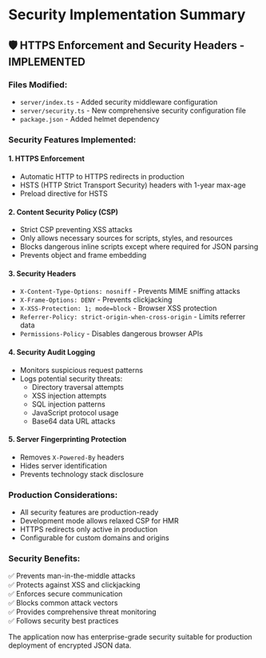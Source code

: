# Security Implementation Summary

## 🛡️ HTTPS Enforcement and Security Headers - IMPLEMENTED

### Files Modified:
- `server/index.ts` - Added security middleware configuration
- `server/security.ts` - New comprehensive security configuration file
- `package.json` - Added helmet dependency

### Security Features Implemented:

#### 1. **HTTPS Enforcement**
- Automatic HTTP to HTTPS redirects in production
- HSTS (HTTP Strict Transport Security) headers with 1-year max-age
- Preload directive for HSTS

#### 2. **Content Security Policy (CSP)**
- Strict CSP preventing XSS attacks
- Only allows necessary sources for scripts, styles, and resources
- Blocks dangerous inline scripts except where required for JSON parsing
- Prevents object and frame embedding

#### 3. **Security Headers**
- `X-Content-Type-Options: nosniff` - Prevents MIME sniffing attacks
- `X-Frame-Options: DENY` - Prevents clickjacking
- `X-XSS-Protection: 1; mode=block` - Browser XSS protection
- `Referrer-Policy: strict-origin-when-cross-origin` - Limits referrer data
- `Permissions-Policy` - Disables dangerous browser APIs

#### 4. **Security Audit Logging**
- Monitors suspicious request patterns
- Logs potential security threats:
  - Directory traversal attempts
  - XSS injection attempts
  - SQL injection patterns
  - JavaScript protocol usage
  - Base64 data URL attacks

#### 5. **Server Fingerprinting Protection**
- Removes `X-Powered-By` headers
- Hides server identification
- Prevents technology stack disclosure

### Production Considerations:
- All security features are production-ready
- Development mode allows relaxed CSP for HMR
- HTTPS redirects only active in production
- Configurable for custom domains and origins

### Security Benefits:
✅ Prevents man-in-the-middle attacks  
✅ Protects against XSS and clickjacking  
✅ Enforces secure communication  
✅ Blocks common attack vectors  
✅ Provides comprehensive threat monitoring  
✅ Follows security best practices  

The application now has enterprise-grade security suitable for production deployment of encrypted JSON data.